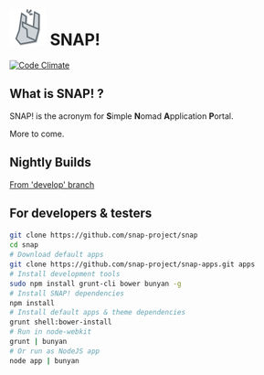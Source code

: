 # <img src="./themes/default/img/logo_128.png" height="64px" alt="SNAP! logo" /> SNAP!

[![Code Climate](https://codeclimate.com/github/snap-project/snap/badges/gpa.svg)](https://codeclimate.com/github/snap-project/snap)

## What is SNAP! ?

SNAP! is the acronym for **S**imple **N**omad **A**pplication **P**ortal.

More to come.

## Nightly Builds

[From 'develop' branch](http://snap.lookingfora.name/)

## For developers & testers

```bash
git clone https://github.com/snap-project/snap
cd snap
# Download default apps
git clone https://github.com/snap-project/snap-apps.git apps
# Install development tools
sudo npm install grunt-cli bower bunyan -g
# Install SNAP! dependencies
npm install
# Install default apps & theme dependencies
grunt shell:bower-install
# Run in node-webkit
grunt | bunyan
# Or run as NodeJS app
node app | bunyan
```
